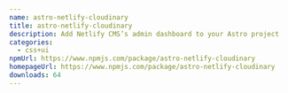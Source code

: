 ```yaml
---
name: astro-netlify-cloudinary
title: astro-netlify-cloudinary
description: Add Netlify CMS’s admin dashboard to your Astro project
categories:
  - css+ui
npmUrl: https://www.npmjs.com/package/astro-netlify-cloudinary
homepageUrl: https://www.npmjs.com/package/astro-netlify-cloudinary
downloads: 64
---
```


